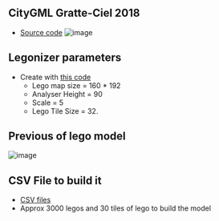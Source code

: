 ## CityGML Gratte-Ciel 2018
- [Source code](https://partage.liris.cnrs.fr/index.php/apps/files/?dir=/VCity/Data/CityGML/Gratte_Ciel_2009-2018)
![image](https://user-images.githubusercontent.com/32339907/144009545-f0534e84-1600-4535-b4f8-3e516933bbc1.png)

## Legonizer parameters
- Create with [this code](https://github.com/VCityTeam/UD-Legonizer/tree/master/Unity)
   - Lego map size = 160 * 192
   - Analyser Height = 90
   - Scale = 5
   - Lego Tile Size = 32.


## Previous of lego model
![image](https://user-images.githubusercontent.com/32339907/144009011-670facbf-656d-464f-8b0c-4a5a580492b5.png)

## CSV File to build it
- [CSV files](../)
- Approx 3000 legos and 30 tiles of lego to build the model 
